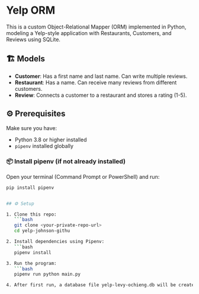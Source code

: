 # Yelp ORM 

This is a custom Object-Relational Mapper (ORM) implemented in Python, modeling a Yelp-style application with Restaurants, Customers, and Reviews using SQLite.

## 🏗 Models

- **Customer**: Has a first name and last name. Can write multiple reviews.
- **Restaurant**: Has a name. Can receive many reviews from different customers.
- **Review**: Connects a customer to a restaurant and stores a rating (1-5).

## ⚙ Prerequisites

Make sure you have:

- Python 3.8 or higher installed
- `pipenv` installed globally

### 📦 Install pipenv (if not already installed)

Open your terminal (Command Prompt or PowerShell) and run:

```bash
pip install pipenv


## ⚙ Setup

1. Clone this repo:
   ```bash
   git clone <your-private-repo-url>
   cd yelp-johnson-githu

2. Install dependencies using Pipenv:
   ```bash
   pipenv install

3. Run the program:
   ```bash
   pipenv run python main.py

4. After first run, a database file yelp-levy-ochieng.db will be created in your directory.
